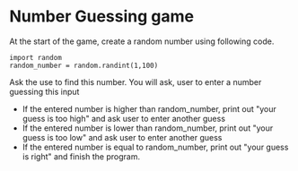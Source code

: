 # Number Guessing game

At the start of the game, create a random number using following code.


	import random
	random_number = random.randint(1,100)

Ask the use to find this number.
You will ask, user to enter a number guessing this input

- If the entered number is higher than random_number, print out "your guess is too high" and ask user to enter another guess
- If the entered number is lower than random_number, print out "your guess is too low"  and ask user to enter another guess
- If the entered number is equal to random_number, print out "your guess is right" and finish the program.



